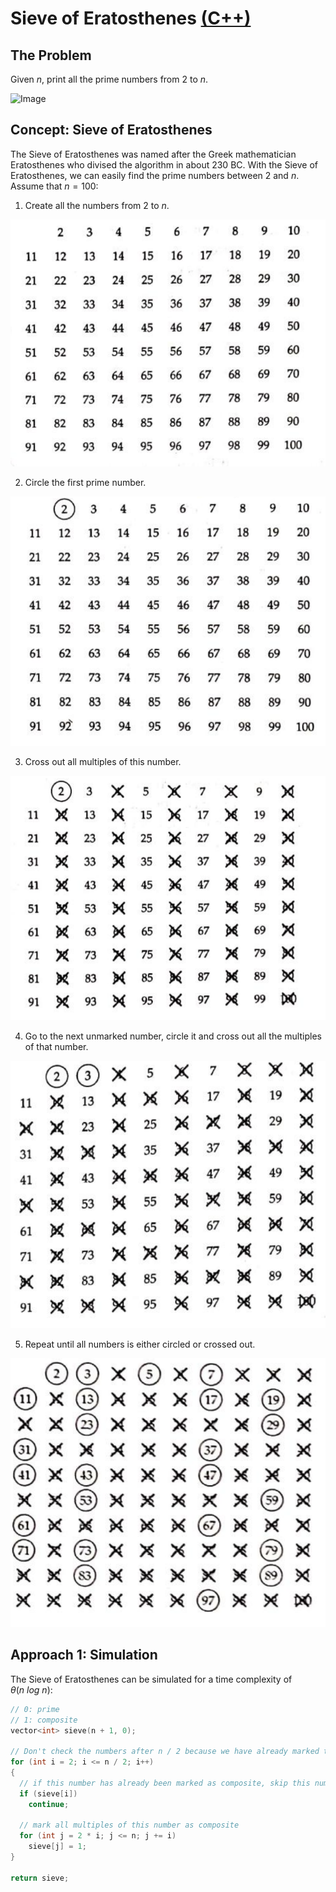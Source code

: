 # Sieve of Eratosthenes [(C++)](./sieve.cpp)

## The Problem

Given $n$, print all the prime numbers from $2$ to $n$.

![Image](https://upload.wikimedia.org/wikipedia/commons/b/b9/Sieve_of_Eratosthenes_animation.gif)

## Concept: Sieve of Eratosthenes

The Sieve of Eratosthenes was named after the Greek mathematician Eratosthenes who divised the algorithm in about $230$ BC. With the Sieve of Eratosthenes, we can easily find the prime numbers between $2$ and $n$. Assume that $n = 100$:

1. Create all the numbers from $2$ to $n$.

![Image](./images/init.png)

2. Circle the first prime number.

![Image](./images/first-prime.png)

3. Cross out all multiples of this number.

![Image](./images/first-cross.png)

4. Go to the next unmarked number, circle it and cross out all the multiples of that number.

![Image](./images/next-cross.png)

5. Repeat until all numbers is either circled or crossed out.

![Image](./images/final.png)

## Approach 1: Simulation

The Sieve of Eratosthenes can be simulated for a time complexity of $\theta(n \ log \ n)$:

```cpp
// 0: prime
// 1: composite
vector<int> sieve(n + 1, 0);

// Don't check the numbers after n / 2 because we have already marked them.
for (int i = 2; i <= n / 2; i++)
{
  // if this number has already been marked as composite, skip this number
  if (sieve[i])
    continue;

  // mark all multiples of this number as composite
  for (int j = 2 * i; j <= n; j += i)
    sieve[j] = 1;
}

return sieve;
```
